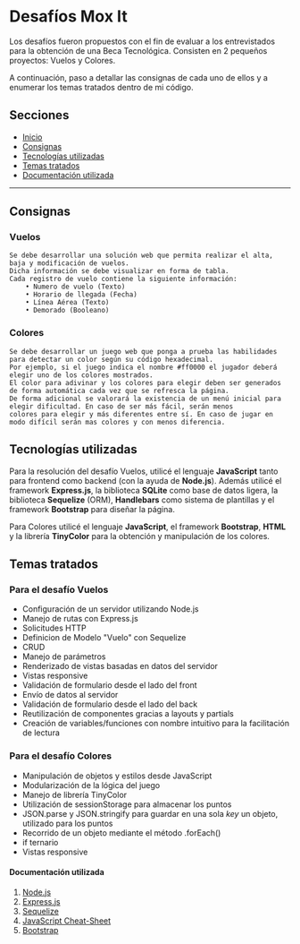 # Desafíos Mox It

Los desafíos fueron propuestos con el fin de evaluar a los entrevistados para la obtención de una Beca Tecnológica. Consisten en 2 pequeños proyectos: Vuelos y Colores.

A continuación, paso a detallar las consignas de cada uno de ellos y a enumerar los temas tratados dentro de mi código.

## Secciones

- [Inicio](#desafíos-mox-it)
- [Consignas](#consignas)
- [Tecnologías utilizadas](#tecnologías-utilizadas)
- [Temas tratados](#temas-tratados)
- [Documentación utilizada](#documentación-utilizada)

---

## Consignas

### Vuelos

    Se debe desarrollar una solución web que permita realizar el alta, baja y modificación de vuelos.
    Dicha información se debe visualizar en forma de tabla.
    Cada registro de vuelo contiene la siguiente información:
        • Numero de vuelo (Texto)
        • Horario de llegada (Fecha)
        • Línea Aérea (Texto)
        • Demorado (Booleano)

### Colores

    Se debe desarrollar un juego web que ponga a prueba las habilidades para detectar un color según su código hexadecimal. 
    Por ejemplo, si el juego indica el nombre #ff0000 el jugador deberá elegir uno de los colores mostrados.
    El color para adivinar y los colores para elegir deben ser generados de forma automática cada vez que se refresca la página.
    De forma adicional se valorará la existencia de un menú inicial para elegir dificultad. En caso de ser más fácil, serán menos 
    colores para elegir y más diferentes entre sí. En caso de jugar en modo difícil serán mas colores y con menos diferencia.

## Tecnologías utilizadas

Para la resolución del desafío Vuelos, utilicé el lenguaje **JavaScript** tanto para frontend como backend (con la ayuda de **Node.js**). Además utilicé el framework **Express.js**, la biblioteca **SQLite** como base de datos ligera, la biblioteca **Sequelize** (ORM), **Handlebars** como sistema de plantillas y el framework **Bootstrap** para diseñar la página.

Para Colores utilicé el lenguaje **JavaScript**, el framework **Bootstrap**, **HTML** y la librería **TinyColor** para la obtención y manipulación de los colores.

## Temas tratados

### Para el desafío Vuelos

+ Configuración de un servidor utilizando Node.js
+ Manejo de rutas con Express.js
+ Solicitudes HTTP
+ Definicion de Modelo "Vuelo" con Sequelize
+ CRUD
+ Manejo de parámetros
+ Renderizado de vistas basadas en datos del servidor
+ Vistas responsive
+ Validación de formulario desde el lado del front
+ Envío de datos al servidor
+ Validación de formulario desde el lado del back
+ Reutilización de componentes gracias a layouts y partials
+ Creación de variables/funciones con nombre intuitivo para la facilitación de lectura

### Para el desafío Colores

+ Manipulación de objetos y estilos desde JavaScript
+ Modularización de la lógica del juego
+ Manejo de librería TinyColor
+ Utilización de sessionStorage para almacenar los puntos
+ JSON.parse y JSON.stringify para guardar en una sola *key* un objeto, utilizado para los puntos
+ Recorrido de un objeto mediante el método .forEach()
+ if ternario
+ Vistas responsive

#### Documentación utilizada

1. [Node.js](https://nodejs.org/docs/latest/api/)
2. [Express.js](https://expressjs.com/en/guide/routing.html)
3. [Sequelize](https://sequelize.org/docs/v6/getting-started/)
4. [JavaScript Cheat-Sheet](https://developer.mozilla.org/es/docs/Web/JavaScript)
5. [Bootstrap](https://getbootstrap.com/docs/5.3/getting-started/introduction/)